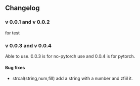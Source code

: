 ## Changelog

### v 0.0.1 and v 0.0.2
for test
### v 0.0.3 and v 0.0.4
Able to use. 0.0.3 is for no-pytorch use and 0.0.4 is for pytorch.
#### Bug fixes
- strcal(string,num,fill) add a string with a number and zfiil it.